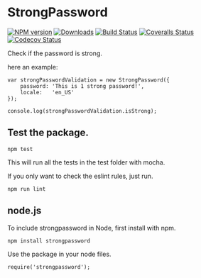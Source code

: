# StrongPassword

[![NPM version][npm-image]][npm-url] [![Downloads][downloads-image]][npm-stats] [![Build Status][travis-image]][travis-url] [![Coveralls Status][coveralls-image]][coveralls-url] [![Codecov Status][codecov-image]][codecov-url]

Check if the password is strong.

here an example:

```
var strongPasswordValidation = new StrongPassword({
    password: 'This is 1 strong password!',
    locale:   'en_US'
});

console.log(strongPasswordValidation.isStrong);
```


## Test the package.

```
npm test
```

This will run all the tests in the test folder with mocha.

If you only want to check the eslint rules, just run.

```
npm run lint
```

## node.js

To include strongpassword in Node, first install with npm.

```
npm install strongpassword
```

Use the package in your node files.

```
require('strongpassword');
```


[downloads-image]: https://img.shields.io/npm/dt/strongpassword.svg
[npm-url]: https://www.npmjs.com/package/strongpassword
[npm-image]: https://img.shields.io/npm/v/strongpassword.svg
[npm-stats]: https://npm-stat.com/charts.html?package=strongpassword
[travis-url]: https://travis-ci.org/w3nl/strongpassword
[travis-image]: https://img.shields.io/travis/w3nl/strongpassword/master.svg
[coveralls-url]: https://coveralls.io/r/w3nl/strongpassword
[coveralls-image]: https://img.shields.io/coveralls/w3nl/strongpassword/master.svg
[codecov-url]: https://codecov.io/gh/w3nl/strongpassword
[codecov-image]: https://img.shields.io/codecov/c/github/w3nl/strongpassword.svg
